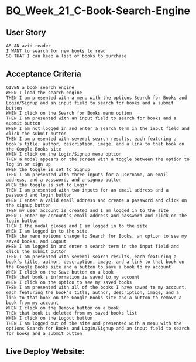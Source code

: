 # BQ_Week_21_C-Book-Search-Engine
## User Story
`AS AN avid reader`  
`I WANT to search for new books to read`  
`SO THAT I can keep a list of books to purchase`  
## Acceptance Criteria
`GIVEN a book search engine`  
`WHEN I load the search engine`  
`THEN I am presented with a menu with the options Search for Books and Login/Signup and an input field to search for books and a submit button`  
`WHEN I click on the Search for Books menu option`  
`THEN I am presented with an input field to search for books and a submit button`  
`WHEN I am not logged in and enter a search term in the input field and click the submit button`  
`THEN I am presented with several search results, each featuring a book’s title, author, description, image, and a link to that book on the Google Books site`  
`WHEN I click on the Login/Signup menu option`  
`THEN a modal appears on the screen with a toggle between the option to log in or sign up`  
`WHEN the toggle is set to Signup`  
`THEN I am presented with three inputs for a username, an email address, and a password, and a signup button`  
`WHEN the toggle is set to Login`  
`THEN I am presented with two inputs for an email address and a password and login button`  
`WHEN I enter a valid email address and create a password and click on the signup button`  
`THEN my user account is created and I am logged in to the site`  
`WHEN I enter my account’s email address and password and click on the login button`  
`THEN I the modal closes and I am logged in to the site`  
`WHEN I am logged in to the site`  
`THEN the menu options change to Search for Books, an option to see my saved books, and Logout`  
`WHEN I am logged in and enter a search term in the input field and click the submit button`  
`THEN I am presented with several search results, each featuring a book’s title, author, description, image, and a link to that book on the Google Books site and a button to save a book to my account`  
`WHEN I click on the Save button on a book`  
`THEN that book’s information is saved to my account`  
`WHEN I click on the option to see my saved books`  
`THEN I am presented with all of the books I have saved to my account, each featuring the book’s title, author, description, image, and a link to that book on the Google Books site and a button to remove a book from my account`  
`WHEN I click on the Remove button on a book`  
`THEN that book is deleted from my saved books list`  
`WHEN I click on the Logout button`  
`THEN I am logged out of the site and presented with a menu with the options Search for Books and Login/Signup and an input field to search for books and a submit button`  
## Live Deploy Website:
